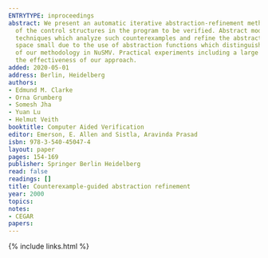 ```yaml
---
ENTRYTYPE: inproceedings
abstract: We present an automatic iterative abstraction-refinement methodology in which the initial abstract model is generated by an automatic analysis
  of the control structures in the program to be verified. Abstract models may admit erroneous (or ``spurious'') counterexamples. We devise new symbolic
  techniques which analyze such counterexamples and refine the abstract model correspondingly. The refinement algorithm keeps the size of the abstract state
  space small due to the use of abstraction functions which distinguish many degrees of abstraction for each program variable. We describe an implementation
  of our methodology in NuSMV. Practical experiments including a large Fujitsu IP core design with about 500 latches and 10000 lines of SMV code confirm
  the effectiveness of our approach.
added: 2020-05-01
address: Berlin, Heidelberg
authors:
- Edmund M. Clarke
- Orna Grumberg
- Somesh Jha
- Yuan Lu
- Helmut Veith
booktitle: Computer Aided Verification
editor: Emerson, E. Allen and Sistla, Aravinda Prasad
isbn: 978-3-540-45047-4
layout: paper
pages: 154-169
publisher: Springer Berlin Heidelberg
read: false
readings: []
title: Counterexample-guided abstraction refinement
year: 2000
topics:
notes:
- CEGAR
papers:
---
```


{% include links.html %}
